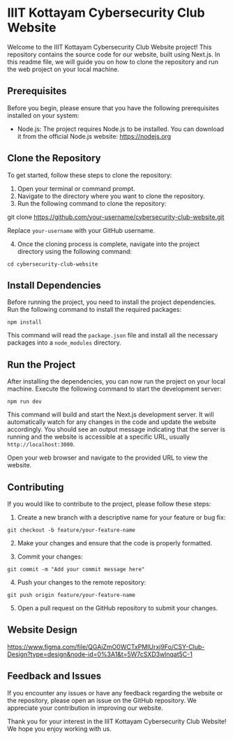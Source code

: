 # IIIT Kottayam Cybersecurity Club Website

Welcome to the IIIT Kottayam Cybersecurity Club Website project! This repository contains the source code for our website, built using Next.js. In this readme file, we will guide you on how to clone the repository and run the web project on your local machine.

## Prerequisites

Before you begin, please ensure that you have the following prerequisites installed on your system:

- Node.js: The project requires Node.js to be installed. You can download it from the official Node.js website: https://nodejs.org

## Clone the Repository

To get started, follow these steps to clone the repository:

1. Open your terminal or command prompt.
2. Navigate to the directory where you want to clone the repository.
3. Run the following command to clone the repository:

git clone https://github.com/your-username/cybersecurity-club-website.git

Replace `your-username` with your GitHub username.

4. Once the cloning process is complete, navigate into the project directory using the following command:

`cd cybersecurity-club-website`

## Install Dependencies

Before running the project, you need to install the project dependencies. Run the following command to install the required packages:

`npm install`

This command will read the `package.json` file and install all the necessary packages into a `node_modules` directory.

## Run the Project

After installing the dependencies, you can now run the project on your local machine. Execute the following command to start the development server:

`npm run dev`

This command will build and start the Next.js development server. It will automatically watch for any changes in the code and update the website accordingly. You should see an output message indicating that the server is running and the website is accessible at a specific URL, usually `http://localhost:3000`.

Open your web browser and navigate to the provided URL to view the website.

## Contributing

If you would like to contribute to the project, please follow these steps:

1. Create a new branch with a descriptive name for your feature or bug fix:

`git checkout -b feature/your-feature-name`

2. Make your changes and ensure that the code is properly formatted.

3. Commit your changes:

`git commit -m "Add your commit message here"`

4. Push your changes to the remote repository:

`git push origin feature/your-feature-name`

5. Open a pull request on the GitHub repository to submit your changes.

## Website Design 
https://www.figma.com/file/QGAiZmO0WCTxPMIUrxj9Fo/CSY-Club-Design?type=design&node-id=0%3A1&t=5W7cSXD3wlnqat5C-1

## Feedback and Issues

If you encounter any issues or have any feedback regarding the website or the repository, please open an issue on the GitHub repository. We appreciate your contribution in improving our website.

Thank you for your interest in the IIIT Kottayam Cybersecurity Club Website! We hope you enjoy working with us.

